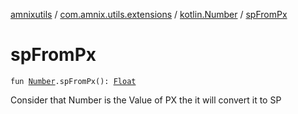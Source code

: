 [amnixutils](../../index.md) / [com.amnix.utils.extensions](../index.md) / [kotlin.Number](index.md) / [spFromPx](./sp-from-px.md)

# spFromPx

`fun `[`Number`](https://kotlinlang.org/api/latest/jvm/stdlib/kotlin/-number/index.html)`.spFromPx(): `[`Float`](https://kotlinlang.org/api/latest/jvm/stdlib/kotlin/-float/index.html)

Consider that Number is the Value of PX the it will convert it to SP

